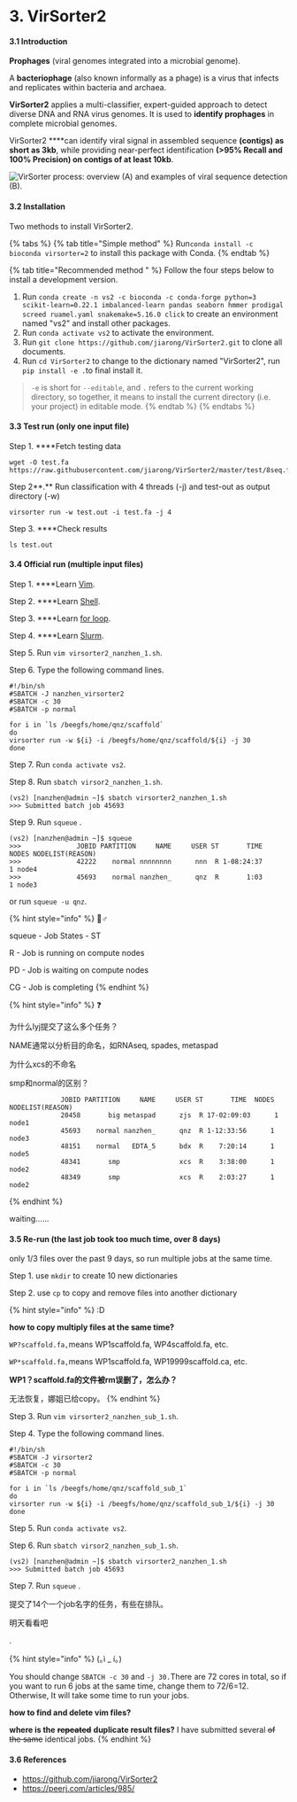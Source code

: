 # 3. VirSorter2

#### 3.1 Introduction

**Prophages** \(viral genomes integrated into a microbial genome\).

A **bacteriophage** \(also known informally as a phage\) is a virus that infects and replicates within bacteria and archaea. 

**VirSorter2** applies a multi-classifier, expert-guided approach to detect diverse DNA and RNA virus genomes. It is used to **identify prophages** in complete microbial genomes.

VirSorter2 ****can identify viral signal in assembled sequence **\(contigs\) as short as 3kb**, while providing near-perfect identification **\(&gt;95% Recall and 100% Precision\) on contigs of at least 10kb**.

![VirSorter process: overview \(A\) and examples of viral sequence detection \(B\).](../../.gitbook/assets/image.png)

#### 3.2 Installation 

Two methods to install VirSorter2.

{% tabs %}
{% tab title="Simple method" %}
Run`conda install -c bioconda virsorter=2` to install this package with Conda.
{% endtab %}

{% tab title="Recommended method " %}
Follow the four steps below to install a development version.

1. Run `conda create -n vs2 -c bioconda -c conda-forge python=3 scikit-learn=0.22.1 imbalanced-learn pandas seaborn hmmer prodigal screed ruamel.yaml snakemake=5.16.0 click` to create an environment named "vs2"  and install other packages.
2. Run `conda activate vs2` to activate the environment.
3. Run `git clone https://github.com/jiarong/VirSorter2.git` to clone all documents.
4. Run `cd VirSorter2` to change to the dictionary named "VirSorter2", run `pip install -e .`to final install it.  

> `-e` is short for `--editable`, and `.` refers to the current working directory, so together, it means to install the current directory \(i.e. your project\) in editable mode.
{% endtab %}
{% endtabs %}

#### 3.3 Test run \(only one input file\)

Step 1. ****Fetch testing data

```text
wget -O test.fa https://raw.githubusercontent.com/jiarong/VirSorter2/master/test/8seq.fa 
```

Step 2**.** Run classification with 4 threads \(-j\) and test-out as output directory \(-w\)

```text
virsorter run -w test.out -i test.fa -j 4
```

Step 3. ****Check results

```text
ls test.out
```

#### 3.4 Official run \(multiple input files\)

Step 1. ****Learn [Vim](vim.md).

Step 2. ****Learn [Shell](shell-jiao-ben.md).

Step 3. ****Learn [for loop](3.-loops-for-while-and-until.md).

Step 4. ****Learn [Slurm](4.-slurm.md).

Step 5. Run `vim virsorter2_nanzhen_1.sh`.

Step 6. Type the following command lines.

```text
#!/bin/sh
#SBATCH -J nanzhen_virsorter2
#SBATCH -c 30
#SBATCH -p normal

for i in `ls /beegfs/home/qnz/scaffold`
do
virsorter run -w ${i} -i /beegfs/home/qnz/scaffold/${i} -j 30
done

```

Step 7. Run `conda activate vs2`.

Step 8. Run `sbatch virsor2_nanzhen_1.sh`.

```text
(vs2) [nanzhen@admin ~]$ sbatch virsorter2_nanzhen_1.sh
>>> Submitted batch job 45693
```

Step 9. Run `squeue` .

```text
(vs2) [nanzhen@admin ~]$ squeue
>>>              JOBID PARTITION     NAME     USER ST       TIME  NODES NODELIST(REASON) 
>>>              42222    normal nnnnnnnn      nnn  R 1-08:24:37      1 node4 
>>>              45693    normal nanzhen_      qnz  R       1:03      1 node3 

```

or run `squeue -u qnz`.

{% hint style="info" %}
🧙♂ 

squeue - Job States - ST

R - Job is running on compute nodes 

PD - Job is waiting on compute nodes 

CG - Job is completing
{% endhint %}

{% hint style="info" %}
❓ 

为什么lyj提交了这么多个任务？

NAME通常以分析目的命名，如RNAseq, spades, metaspad

为什么xcs的不命名

smp和normal的区别？

```text
             JOBID PARTITION     NAME     USER ST       TIME  NODES NODELIST(REASON) 
             20458       big metaspad      zjs  R 17-02:09:03      1 node1 
             45693    normal nanzhen_      qnz  R 1-12:33:56      1 node3 
             48151    normal   EDTA_5      bdx  R    7:20:14      1 node5 
             48341       smp               xcs  R    3:38:00      1 node2 
             48349       smp               xcs  R    2:03:27      1 node2 

```
{% endhint %}

waiting......

#### 3.5 Re-run \(the last job took too much time, over 8 days\)

only 1/3 files over the past 9 days, so run multiple jobs at the same time.

Step 1. use `mkdir` to create 10 new dictionaries

Step 2. use `cp` to copy and remove files into another dictionary

{% hint style="info" %}
:D

**how to copy multiply files at the same time?**

`WP?scaffold.fa,`means WP1scaffold.fa, WP4scaffold.fa, etc.

`WP*scaffold.fa,`means WP1scaffold.fa, WP19999scaffold.ca, etc.

**WP1？scaffold.fa的文件被rm误删了，怎么办？**

无法恢复，娜姐已给copy。
{% endhint %}

Step 3. Run `vim virsorter2_nanzhen_sub_1.sh`.

Step 4. Type the following command lines.

```text
#!/bin/sh
#SBATCH -J virsorter2
#SBATCH -c 30
#SBATCH -p normal

for i in `ls /beegfs/home/qnz/scaffold_sub_1`
do
virsorter run -w ${i} -i /beegfs/home/qnz/scaffold_sub_1/${i} -j 30
done

```

Step 5. Run `conda activate vs2`.

Step 6. Run `sbatch virsor2_nanzhen_sub_1.sh`.

```text
(vs2) [nanzhen@admin ~]$ sbatch virsorter2_nanzhen_1.sh
>>> Submitted batch job 45693
```

Step 7. Run `squeue` .

提交了14个一个job名字的任务，有些在排队。

明天看看吧

.



{% hint style="info" %}
\(｡ì \_ í｡\)

You should change `SBATCH -c 30` and `-j 30.`There are 72 cores in total, so if you want to run 6 jobs at the same time, change them to 72/6=12. Otherwise, It will take some time to run your jobs.

**how to find and delete vim files?**

**where is the** ~~**repeated**~~ **duplicate result files?** I have submitted several ~~of the same~~ identical jobs.
{% endhint %}









#### 3.6 References

* https://github.com/jiarong/VirSorter2
* https://peerj.com/articles/985/ 

